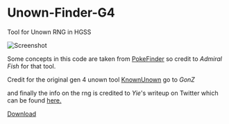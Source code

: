 # Unown-Finder-G4
Tool for Unown RNG in HGSS

![Screenshot](https://media.discordapp.net/attachments/709278101548302336/830550779769258034/unknown.png?width=1057&height=467)

Some concepts in this code are taken from [PokeFinder](https://github.com/Admiral-Fish/PokeFinder) so credit to *Admiral Fish* for that tool.

Credit for the original gen 4 unown tool [KnownUnown](http://co291424.com/tool/KnownUnown.php) go to *GonZ*

and finally the info on the rng is credited to *Yie*'s writeup on Twitter which can be found [here.](https://twitter.com/_gon_z/status/1151871686607687681?s=21)

[Download](https://github.com/Lincoln-LM/Unown-Finder-G4/releases)
